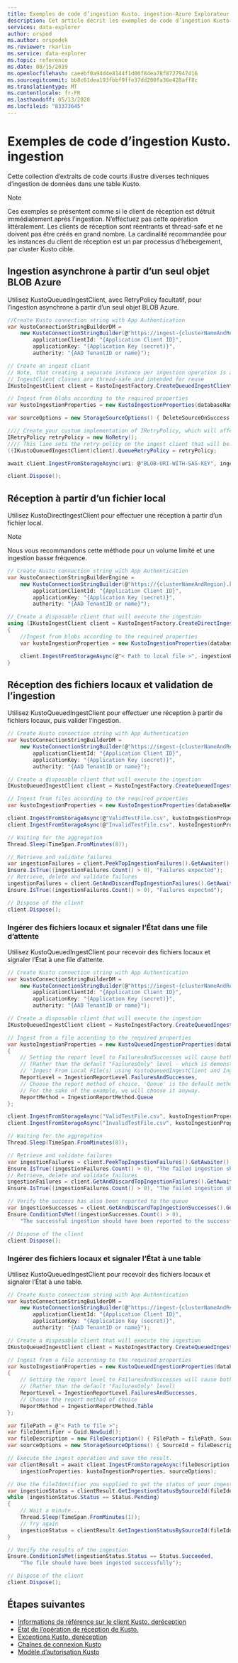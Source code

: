```yaml
---
title: Exemples de code d’ingestion Kusto. ingestion-Azure Explorateur de données
description: Cet article décrit les exemples de code d’ingestion Kusto. ingestion dans Azure Explorateur de données.
services: data-explorer
author: orspod
ms.author: orspodek
ms.reviewer: rkarlin
ms.service: data-explorer
ms.topic: reference
ms.date: 08/15/2019
ms.openlocfilehash: caeebf0a94d4e8144f1d00f84ea78f8727947416
ms.sourcegitcommit: bb8c61dea193fbbf9ffe37dd200fa36e428aff8c
ms.translationtype: MT
ms.contentlocale: fr-FR
ms.lasthandoff: 05/13/2020
ms.locfileid: "83373645"
---
```

# <a name="kustoingest-ingestion-code-examples"></a>Exemples de code d’ingestion Kusto. ingestion

Cette collection d’extraits de code courts illustre diverses techniques d’ingestion de données dans une table Kusto.

> [!NOTE]
> Ces exemples se présentent comme si le client de réception est détruit immédiatement après l’ingestion. N’effectuez pas cette opération littéralement.
> Les clients de réception sont réentrants et thread-safe et ne doivent pas être créés en grand nombre. La cardinalité recommandée pour les instances du client de réception est un par processus d’hébergement, par cluster Kusto cible.

## <a name="async-ingestion-from-a-single-azure-blob"></a>Ingestion asynchrone à partir d’un seul objet BLOB Azure

Utilisez KustoQueuedIngestClient, avec RetryPolicy facultatif, pour l’ingestion asynchrone à partir d’un seul objet BLOB Azure.

```csharp
//Create Kusto connection string with App Authentication
var kustoConnectionStringBuilderDM =
    new KustoConnectionStringBuilder(@"https://ingest-{clusterNameAndRegion}.kusto.windows.net").WithAadApplicationKeyAuthentication(
        applicationClientId: "{Application Client ID}",
        applicationKey: "{Application Key (secret)}",
        authority: "{AAD TenantID or name}");

// Create an ingest client
// Note, that creating a separate instance per ingestion operation is an anti-pattern.
// IngestClient classes are thread-safe and intended for reuse
IKustoIngestClient client = KustoIngestFactory.CreateQueuedIngestClient(kustoConnectionStringBuilderDM);

// Ingest from blobs according to the required properties
var kustoIngestionProperties = new KustoIngestionProperties(databaseName: "myDB", tableName: "myTable");

var sourceOptions = new StorageSourceOptions() { DeleteSourceOnSuccess = true };

//// Create your custom implementation of IRetryPolicy, which will affect how the ingest client handles retrying on transient failures
IRetryPolicy retryPolicy = new NoRetry();
//// This line sets the retry policy on the ingest client that will be enforced on every ingest call from here on
((IKustoQueuedIngestClient)client).QueueRetryPolicy = retryPolicy;

await client.IngestFromStorageAsync(uri: @"BLOB-URI-WITH-SAS-KEY", ingestionProperties: kustoIngestionProperties, sourceOptions);

client.Dispose();
```

## <a name="ingest-from-local-file"></a>Réception à partir d’un fichier local 

Utilisez KustoDirectIngestClient pour effectuer une réception à partir d’un fichier local.


> [!NOTE]
> Nous vous recommandons cette méthode pour un volume limité et une ingestion basse fréquence.

```csharp
// Create Kusto connection string with App Authentication
var kustoConnectionStringBuilderEngine =
    new KustoConnectionStringBuilder(@"https://{clusterNameAndRegion}.kusto.windows.net").WithAadApplicationKeyAuthentication(
        applicationClientId: "{Application Client ID}",
        applicationKey: "{Application Key (secret)}",
        authority: "{AAD TenantID or name}");

// Create a disposable client that will execute the ingestion
using (IKustoIngestClient client = KustoIngestFactory.CreateDirectIngestClient(kustoConnectionStringBuilderEngine))
{
    //Ingest from blobs according to the required properties
    var kustoIngestionProperties = new KustoIngestionProperties(databaseName: "myDB", tableName: "myTable");

    client.IngestFromStorageAsync(@"< Path to local file >", ingestionProperties: kustoIngestionProperties).GetAwaiter().GetResult();
}
```

## <a name="ingest-from-local-files-and-validate-ingestion"></a>Réception des fichiers locaux et validation de l’ingestion

Utilisez KustoQueuedIngestClient pour effectuer une réception à partir de fichiers locaux, puis valider l’ingestion.

```csharp
// Create Kusto connection string with App Authentication
var kustoConnectionStringBuilderDM =
    new KustoConnectionStringBuilder(@"https://ingest-{clusterNameAndRegion}.kusto.windows.net").WithAadApplicationKeyAuthentication(
        applicationClientId: "{Application Client ID}",
        applicationKey: "{Application Key (secret)}",
        authority: "{AAD TenantID or name}");

// Create a disposable client that will execute the ingestion
IKustoQueuedIngestClient client = KustoIngestFactory.CreateQueuedIngestClient(kustoConnectionStringBuilderDM);

// Ingest from files according to the required properties
var kustoIngestionProperties = new KustoIngestionProperties(databaseName: "myDB", tableName: "myTable");

client.IngestFromStorageAsync(@"ValidTestFile.csv", kustoIngestionProperties);
client.IngestFromStorageAsync(@"InvalidTestFile.csv", kustoIngestionProperties);

// Waiting for the aggregation
Thread.Sleep(TimeSpan.FromMinutes(8));

// Retrieve and validate failures
var ingestionFailures = client.PeekTopIngestionFailures().GetAwaiter().GetResult();
Ensure.IsTrue((ingestionFailures.Count() > 0), "Failures expected");
// Retrieve, delete and validate failures
ingestionFailures = client.GetAndDiscardTopIngestionFailures().GetAwaiter().GetResult();
Ensure.IsTrue((ingestionFailures.Count() > 0), "Failures expected");

// Dispose of the client
client.Dispose();
```

### <a name="ingest-from-local-files-and-report-status-to-a-queue"></a>Ingérer des fichiers locaux et signaler l’État dans une file d’attente

Utilisez KustoQueuedIngestClient pour recevoir des fichiers locaux et signaler l’État à une file d’attente.

```csharp
// Create Kusto connection string with App Authentication
var kustoConnectionStringBuilderDM =
    new KustoConnectionStringBuilder(@"https://ingest-{clusterNameAndRegion}.kusto.windows.net").WithAadApplicationKeyAuthentication(
        applicationClientId: "{Application Client ID}",
        applicationKey: "{Application Key (secret)}",
        authority: "{AAD TenantID or name}");

// Create a disposable client that will execute the ingestion
IKustoQueuedIngestClient client = KustoIngestFactory.CreateQueuedIngestClient(kustoConnectionStringBuilderDM);

// Ingest from a file according to the required properties
var kustoIngestionProperties = new KustoQueuedIngestionProperties(databaseName: "myDB", tableName: "myTable")
{
    // Setting the report level to FailuresAndSuccesses will cause both successful and failed ingestions to be reported
    // (Rather than the default "FailuresOnly" level - which is demonstrated in the
    // 'Ingest From Local File(s) using KustoQueuedIngestClient and Ingestion Validation' section)
    ReportLevel = IngestionReportLevel.FailuresAndSuccesses,
    // Choose the report method of choice. 'Queue' is the default method.
    // For the sake of the example, we will choose it anyway. 
    ReportMethod = IngestionReportMethod.Queue
};

client.IngestFromStorageAsync("ValidTestFile.csv", kustoIngestionProperties);
client.IngestFromStorageAsync("InvalidTestFile.csv", kustoIngestionProperties);

// Waiting for the aggregation
Thread.Sleep(TimeSpan.FromMinutes(8));

// Retrieve and validate failures
var ingestionFailures = client.PeekTopIngestionFailures().GetAwaiter().GetResult();
Ensure.IsTrue((ingestionFailures.Count() > 0), "The failed ingestion should have been reported to the failed ingestions queue");
// Retrieve, delete and validate failures
ingestionFailures = client.GetAndDiscardTopIngestionFailures().GetAwaiter().GetResult();
Ensure.IsTrue((ingestionFailures.Count() > 0), "The failed ingestion should have been reported to the failed ingestions queue");

// Verify the success has also been reported to the queue
var ingestionSuccesses = client.GetAndDiscardTopIngestionSuccesses().GetAwaiter().GetResult();
Ensure.ConditionIsMet((ingestionSuccesses.Count() > 0),
    "The successful ingestion should have been reported to the successful ingestions queue");

// Dispose of the client
client.Dispose();
```

### <a name="ingest-from-local-files-and-report-status-to-a-table"></a>Ingérer des fichiers locaux et signaler l’État à une table

Utilisez KustoQueuedIngestClient pour recevoir des fichiers locaux et signaler l’État à une table.

```csharp
// Create Kusto connection string with App Authentication
var kustoConnectionStringBuilderDM =
    new KustoConnectionStringBuilder(@"https://ingest-{clusterNameAndRegion}.kusto.windows.net").WithAadApplicationKeyAuthentication(
        applicationClientId: "{Application Client ID}",
        applicationKey: "{Application Key (secret)}",
        authority: "{AAD TenantID or name}");

// Create a disposable client that will execute the ingestion
IKustoQueuedIngestClient client = KustoIngestFactory.CreateQueuedIngestClient(kustoConnectionStringBuilderDM);

// Ingest from a file according to the required properties
var kustoIngestionProperties = new KustoQueuedIngestionProperties(databaseName: "myDB", tableName: "myDB")
{
    // Setting the report level to FailuresAndSuccesses will cause both successful and failed ingestions to be reported
    // (Rather than the default "FailuresOnly" level)
    ReportLevel = IngestionReportLevel.FailuresAndSuccesses,
    // Choose the report method of choice
    ReportMethod = IngestionReportMethod.Table
};

var filePath = @"< Path to file >";
var fileIdentifier = Guid.NewGuid();
var fileDescription = new FileDescription() { FilePath = filePath, SourceId = fileIdentifier };
var sourceOptions = new StorageSourceOptions() { SourceId = fileDescription.SourceId.Value };

// Execute the ingest operation and save the result.
var clientResult = await client.IngestFromStorageAsync(fileDescription.FilePath,
    ingestionProperties: kustoIngestionProperties, sourceOptions);

// Use the fileIdentifier you supplied to get the status of your ingestion 
var ingestionStatus = clientResult.GetIngestionStatusBySourceId(fileIdentifier);
while (ingestionStatus.Status == Status.Pending)
{
    // Wait a minute...
    Thread.Sleep(TimeSpan.FromMinutes(1));
    // Try again
    ingestionStatus = clientResult.GetIngestionStatusBySourceId(fileIdentifier);
}

// Verify the results of the ingestion
Ensure.ConditionIsMet(ingestionStatus.Status == Status.Succeeded,
    "The file should have been ingested successfully");

// Dispose of the client
client.Dispose();
```

## <a name="next-steps"></a>Étapes suivantes

* [Informations de référence sur le client Kusto. deréception](kusto-ingest-client-reference.md)
* [État de l’opération de réception de Kusto.](kusto-ingest-client-errors.md)
* [Exceptions Kusto. deréception](kusto-ingest-client-errors.md)
* [Chaînes de connexion Kusto](../connection-strings/kusto.md)
* [Modèle d’autorisation Kusto](../../management/security-roles.md)
